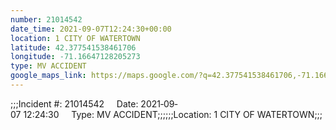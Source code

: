 ```yaml
---
number: 21014542
date_time: 2021-09-07T12:24:30+00:00
location: 1 CITY OF WATERTOWN
latitude: 42.377541538461706
longitude: -71.16647128205273
type: MV ACCIDENT
google_maps_link: https://maps.google.com/?q=42.377541538461706,-71.16647128205273
---
```


;;;Incident #: 21014542     Date: 2021‐09‐07 12:24:30     Type: MV ACCIDENT;;;;;;Location: 1 CITY OF WATERTOWN;;;
